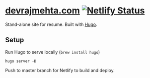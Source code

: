 # [devrajmehta.com](https://devrajmehta.com) [![Netlify Status](https://api.netlify.com/api/v1/badges/7464c64c-03c9-4c67-ba77-4ad9003b8071/deploy-status)](https://app.netlify.com/sites/devrajmehta/deploys)

Stand-alone site for resume. Built with [Hugo](gohugo.io).

## Setup

Run Hugo to serve locally (`brew install hugo`)

```
hugo server -D
```

Push to master branch for Netlify to build and deploy.

